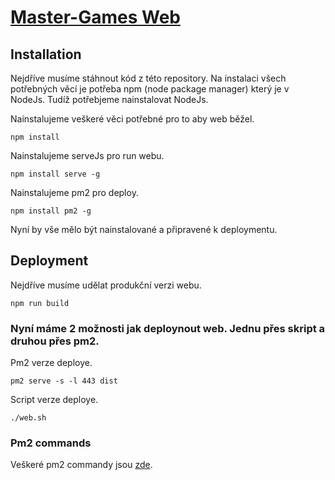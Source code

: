 # [Master-Games Web](http://master-games.eu/)

## Installation

Nejdříve musíme stáhnout kód z této repository. Na instalaci všech potřebných věcí je potřeba npm (node package manager) který je v NodeJs. Tudíž potřebjeme nainstalovat NodeJs. 

Nainstalujeme veškeré věci potřebné pro to aby web běžel.

```
npm install
```

Nainstalujeme serveJs pro run webu.

```
npm install serve -g
```

Nainstalujeme pm2 pro deploy.
```
npm install pm2 -g
```

Nyní by vše mělo být nainstalované a připravené k deploymentu.

## Deployment

Nejdříve musíme udělat produkční verzi webu.
```
npm run build
```

### Nyní máme 2 možnosti jak deploynout web. Jednu přes skript a druhou přes pm2.

Pm2 verze deploye.
```
pm2 serve -s -l 443 dist
```

Script verze deploye.
```
./web.sh
```



### Pm2 commands

Veškeré pm2 commandy jsou [zde](https://www.npmjs.com/package/pm2).
